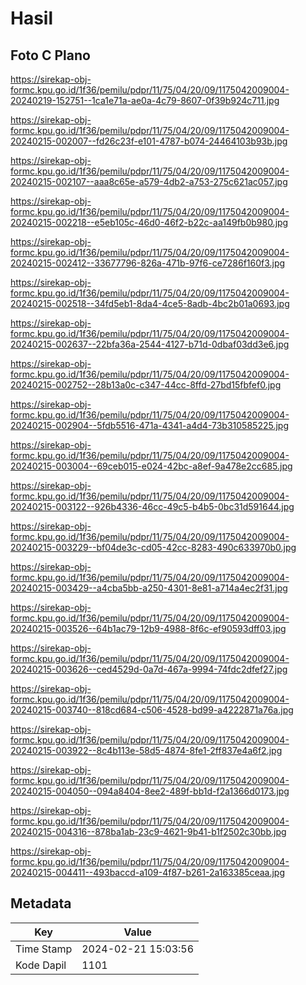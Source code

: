 # Hasil

## Foto C Plano

https://sirekap-obj-formc.kpu.go.id/1f36/pemilu/pdpr/11/75/04/20/09/1175042009004-20240219-152751--1ca1e71a-ae0a-4c79-8607-0f39b924c711.jpg

https://sirekap-obj-formc.kpu.go.id/1f36/pemilu/pdpr/11/75/04/20/09/1175042009004-20240215-002007--fd26c23f-e101-4787-b074-24464103b93b.jpg

https://sirekap-obj-formc.kpu.go.id/1f36/pemilu/pdpr/11/75/04/20/09/1175042009004-20240215-002107--aaa8c65e-a579-4db2-a753-275c621ac057.jpg

https://sirekap-obj-formc.kpu.go.id/1f36/pemilu/pdpr/11/75/04/20/09/1175042009004-20240215-002218--e5eb105c-46d0-46f2-b22c-aa149fb0b980.jpg

https://sirekap-obj-formc.kpu.go.id/1f36/pemilu/pdpr/11/75/04/20/09/1175042009004-20240215-002412--33677796-826a-471b-97f6-ce7286f160f3.jpg

https://sirekap-obj-formc.kpu.go.id/1f36/pemilu/pdpr/11/75/04/20/09/1175042009004-20240215-002518--34fd5eb1-8da4-4ce5-8adb-4bc2b01a0693.jpg

https://sirekap-obj-formc.kpu.go.id/1f36/pemilu/pdpr/11/75/04/20/09/1175042009004-20240215-002637--22bfa36a-2544-4127-b71d-0dbaf03dd3e6.jpg

https://sirekap-obj-formc.kpu.go.id/1f36/pemilu/pdpr/11/75/04/20/09/1175042009004-20240215-002752--28b13a0c-c347-44cc-8ffd-27bd15fbfef0.jpg

https://sirekap-obj-formc.kpu.go.id/1f36/pemilu/pdpr/11/75/04/20/09/1175042009004-20240215-002904--5fdb5516-471a-4341-a4d4-73b310585225.jpg

https://sirekap-obj-formc.kpu.go.id/1f36/pemilu/pdpr/11/75/04/20/09/1175042009004-20240215-003004--69ceb015-e024-42bc-a8ef-9a478e2cc685.jpg

https://sirekap-obj-formc.kpu.go.id/1f36/pemilu/pdpr/11/75/04/20/09/1175042009004-20240215-003122--926b4336-46cc-49c5-b4b5-0bc31d591644.jpg

https://sirekap-obj-formc.kpu.go.id/1f36/pemilu/pdpr/11/75/04/20/09/1175042009004-20240215-003229--bf04de3c-cd05-42cc-8283-490c633970b0.jpg

https://sirekap-obj-formc.kpu.go.id/1f36/pemilu/pdpr/11/75/04/20/09/1175042009004-20240215-003429--a4cba5bb-a250-4301-8e81-a714a4ec2f31.jpg

https://sirekap-obj-formc.kpu.go.id/1f36/pemilu/pdpr/11/75/04/20/09/1175042009004-20240215-003526--64b1ac79-12b9-4988-8f6c-ef90593dff03.jpg

https://sirekap-obj-formc.kpu.go.id/1f36/pemilu/pdpr/11/75/04/20/09/1175042009004-20240215-003626--ced4529d-0a7d-467a-9994-74fdc2dfef27.jpg

https://sirekap-obj-formc.kpu.go.id/1f36/pemilu/pdpr/11/75/04/20/09/1175042009004-20240215-003740--818cd684-c506-4528-bd99-a4222871a76a.jpg

https://sirekap-obj-formc.kpu.go.id/1f36/pemilu/pdpr/11/75/04/20/09/1175042009004-20240215-003922--8c4b113e-58d5-4874-8fe1-2ff837e4a6f2.jpg

https://sirekap-obj-formc.kpu.go.id/1f36/pemilu/pdpr/11/75/04/20/09/1175042009004-20240215-004050--094a8404-8ee2-489f-bb1d-f2a1366d0173.jpg

https://sirekap-obj-formc.kpu.go.id/1f36/pemilu/pdpr/11/75/04/20/09/1175042009004-20240215-004316--878ba1ab-23c9-4621-9b41-b1f2502c30bb.jpg

https://sirekap-obj-formc.kpu.go.id/1f36/pemilu/pdpr/11/75/04/20/09/1175042009004-20240215-004411--493baccd-a109-4f87-b261-2a163385ceaa.jpg


## Metadata

| Key        | Value               |
| ---------- | ------------------- |
| Time Stamp | 2024-02-21 15:03:56 |
| Kode Dapil | 1101                |




